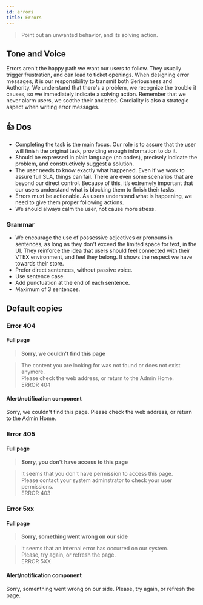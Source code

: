 ```yaml
---
id: errors
title: Errors
---
```


> Point out an unwanted behavior, and its solving action.   

## Tone and Voice

Errors aren't the happy path we want our users to follow. They usually trigger frustration, and can lead to ticket openings. When designing error messages, it is our responsibility to transmit both Seriousness and Authority. We understand that there's a problem, we recognize the trouble it causes, so we immediately indicate a solving action. Remember that we never alarm users, we soothe their anxieties. Cordiality is also a strategic aspect when writing error messages.   


## 👍 Dos

- Completing the task is the main focus. Our role is to assure that the user will finish the original task, providing enough information to do it.    
- Should be expressed in plain language (no codes), precisely indicate the problem, and constructively suggest a solution.    
- The user needs to know exactly what happened. Even if we work to assure full SLA, things can fail. There are even some scenarios that are beyond our direct control. Because of this, it’s extremely important that our users understand what is blocking them to finish their tasks.    
- Errors must be actionable. As users understand what is happening, we need to give them proper following actions.    
- We should always calm the user, not cause more stress.     

### Grammar

- We encourage the use of possessive adjectives or pronouns in sentences, as long as they don't exceed the limited space for text, in the UI. They reinforce the idea that users should feel connected with their VTEX environment, and feel they belong. It shows the respect we have towards their store.  
- Prefer direct sentences, without passive voice.  
- Use sentence case.  
- Add punctuation at the end of each sentence.  
- Maximum of 3 sentences.   

## Default copies

### Error 404

#### Full page

> **Sorry, we couldn't find this page**  

> The content you are looking for was not found or does not exist anymore.  
> Please check the web address, or return to the Admin Home.  
> ERROR 404  

#### Alert/notification component

Sorry, we couldn't find this page. Please check the web address, or return to the Admin Home.  

### Error 405

#### Full page

> **Sorry, you don't have access to this page**

> It seems that you don't have permission to access this page.   
> Please contact your system adminstrator to check your user permissions.  
> ERROR 403  

### Error 5xx

#### Full page

> **Sorry, something went wrong on our side**  

> It seems that an internal error has occurred on our system.     
> Please, try again, or refresh the page.    
> ERROR 5XX  


#### Alert/notification component 

Sorry,  somenthing went wrong on our side. Please, try again, or refresh the page.    
